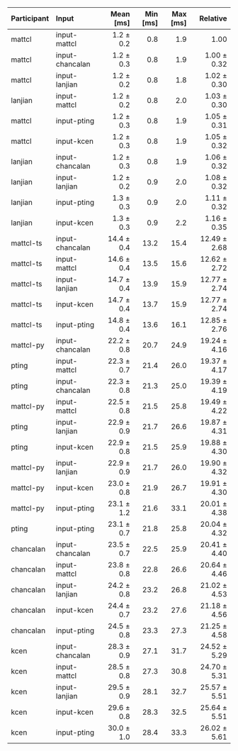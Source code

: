 | Participant | Input | Mean [ms] | Min [ms] | Max [ms] | Relative |
|:---|:---|---:|---:|---:|---:|
| mattcl | input-mattcl | 1.2 ± 0.2 | 0.8 | 1.9 | 1.00 |
| mattcl | input-chancalan | 1.2 ± 0.3 | 0.8 | 1.9 | 1.00 ± 0.32 |
| mattcl | input-lanjian | 1.2 ± 0.2 | 0.8 | 1.8 | 1.02 ± 0.30 |
| lanjian | input-mattcl | 1.2 ± 0.2 | 0.8 | 2.0 | 1.03 ± 0.30 |
| mattcl | input-pting | 1.2 ± 0.3 | 0.8 | 1.9 | 1.05 ± 0.31 |
| mattcl | input-kcen | 1.2 ± 0.3 | 0.8 | 1.9 | 1.05 ± 0.32 |
| lanjian | input-chancalan | 1.2 ± 0.3 | 0.8 | 1.9 | 1.06 ± 0.32 |
| lanjian | input-lanjian | 1.2 ± 0.2 | 0.9 | 2.0 | 1.08 ± 0.32 |
| lanjian | input-pting | 1.3 ± 0.3 | 0.9 | 2.0 | 1.11 ± 0.32 |
| lanjian | input-kcen | 1.3 ± 0.3 | 0.9 | 2.2 | 1.16 ± 0.35 |
| mattcl-ts | input-chancalan | 14.4 ± 0.4 | 13.2 | 15.4 | 12.49 ± 2.68 |
| mattcl-ts | input-mattcl | 14.6 ± 0.4 | 13.5 | 15.6 | 12.62 ± 2.72 |
| mattcl-ts | input-lanjian | 14.7 ± 0.4 | 13.9 | 15.9 | 12.77 ± 2.74 |
| mattcl-ts | input-kcen | 14.7 ± 0.4 | 13.7 | 15.9 | 12.77 ± 2.74 |
| mattcl-ts | input-pting | 14.8 ± 0.4 | 13.6 | 16.1 | 12.85 ± 2.76 |
| mattcl-py | input-chancalan | 22.2 ± 0.8 | 20.7 | 24.9 | 19.24 ± 4.16 |
| pting | input-mattcl | 22.3 ± 0.7 | 21.4 | 26.0 | 19.37 ± 4.17 |
| pting | input-chancalan | 22.3 ± 0.8 | 21.3 | 25.0 | 19.39 ± 4.19 |
| mattcl-py | input-mattcl | 22.5 ± 0.8 | 21.5 | 25.8 | 19.49 ± 4.22 |
| pting | input-lanjian | 22.9 ± 0.9 | 21.7 | 26.6 | 19.87 ± 4.31 |
| pting | input-kcen | 22.9 ± 0.8 | 21.5 | 25.9 | 19.88 ± 4.30 |
| mattcl-py | input-lanjian | 22.9 ± 0.9 | 21.7 | 26.0 | 19.90 ± 4.32 |
| mattcl-py | input-kcen | 23.0 ± 0.8 | 21.9 | 26.7 | 19.91 ± 4.30 |
| mattcl-py | input-pting | 23.1 ± 1.2 | 21.6 | 33.1 | 20.01 ± 4.38 |
| pting | input-pting | 23.1 ± 0.7 | 21.8 | 25.8 | 20.04 ± 4.32 |
| chancalan | input-chancalan | 23.5 ± 0.7 | 22.5 | 25.9 | 20.41 ± 4.40 |
| chancalan | input-mattcl | 23.8 ± 0.8 | 22.8 | 26.6 | 20.64 ± 4.46 |
| chancalan | input-lanjian | 24.2 ± 0.8 | 23.2 | 26.8 | 21.02 ± 4.53 |
| chancalan | input-kcen | 24.4 ± 0.7 | 23.2 | 27.6 | 21.18 ± 4.56 |
| chancalan | input-pting | 24.5 ± 0.8 | 23.3 | 27.3 | 21.25 ± 4.58 |
| kcen | input-chancalan | 28.3 ± 0.9 | 27.1 | 31.7 | 24.52 ± 5.29 |
| kcen | input-mattcl | 28.5 ± 0.8 | 27.3 | 30.8 | 24.70 ± 5.31 |
| kcen | input-lanjian | 29.5 ± 0.9 | 28.1 | 32.7 | 25.57 ± 5.51 |
| kcen | input-kcen | 29.6 ± 0.8 | 28.3 | 32.5 | 25.64 ± 5.51 |
| kcen | input-pting | 30.0 ± 1.0 | 28.4 | 33.3 | 26.02 ± 5.61 |
